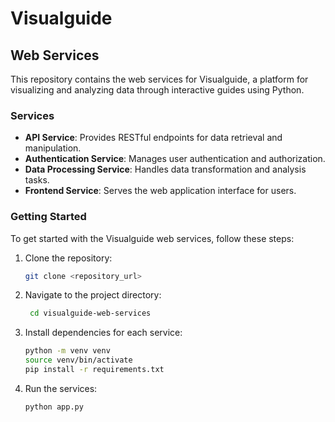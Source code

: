 # Visualguide
## Web Services

This repository contains the web services for Visualguide, a platform for visualizing and analyzing data through interactive guides using Python.

### Services
- **API Service**: Provides RESTful endpoints for data retrieval and manipulation.
- **Authentication Service**: Manages user authentication and authorization.
- **Data Processing Service**: Handles data transformation and analysis tasks.
- **Frontend Service**: Serves the web application interface for users.

### Getting Started
To get started with the Visualguide web services, follow these steps:
1. Clone the repository:
   ```bash
   git clone <repository_url>
   ```
2. Navigate to the project directory:
   ```bash
    cd visualguide-web-services
    ```
3. Install dependencies for each service:
    ```bash
    python -m venv venv
    source venv/bin/activate
    pip install -r requirements.txt
    ```

4. Run the services:
   ```bash
   python app.py
   ```


